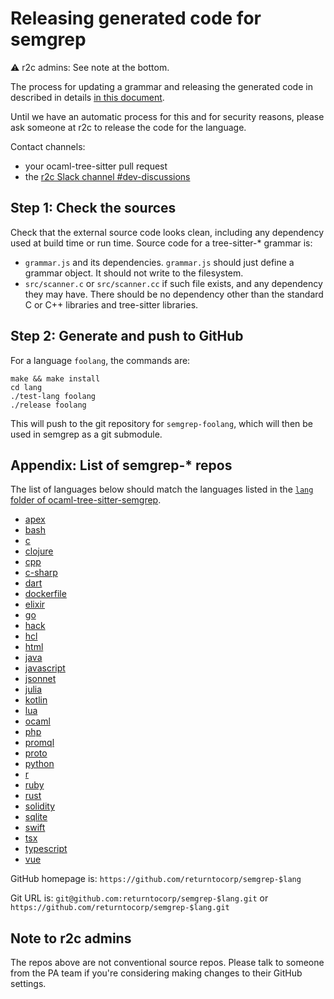 Releasing generated code for semgrep
==

⚠️ r2c admins: See note at the bottom.

The process for updating a grammar and releasing the generated code in
described in details [in this document](https://semgrep.dev/docs/contributing/updating-a-grammar/).

Until we have an automatic process for this and for security reasons,
please ask someone at r2c to release the code for the language.

Contact channels:
* your ocaml-tree-sitter pull request
* the [r2c Slack channel #dev-discussions](https://r2c.slack.com/archives/dev-discussions/)

Step 1: Check the sources
--

Check that the external source code looks clean, including any
dependency used at build time or run time. Source code for a
tree-sitter-* grammar is:
* `grammar.js` and its dependencies. `grammar.js` should just define a
  grammar object. It should not write to the filesystem.
* `src/scanner.c` or `src/scanner.cc` if such file exists, and any
  dependency they may have. There should be no dependency other than
  the standard C or C++ libraries and tree-sitter libraries.

Step 2: Generate and push to GitHub
--

For a language `foolang`, the commands are:

```
make && make install
cd lang
./test-lang foolang
./release foolang
```

This will push to the git repository for `semgrep-foolang`, which will
then be used in semgrep as a git submodule.

Appendix: List of semgrep-* repos
--

The list of languages below should match the languages listed in the
[`lang` folder of
ocaml-tree-sitter-semgrep](https://github.com/returntocorp/ocaml-tree-sitter-semgrep/tree/main/lang).

<!-- This list can be regenerated with 'make -C lang links'. -->
* [apex](https://github.com/returntocorp/semgrep-apex)
* [bash](https://github.com/returntocorp/semgrep-bash)
* [c](https://github.com/returntocorp/semgrep-c)
* [clojure](https://github.com/returntocorp/semgrep-clojure)
* [cpp](https://github.com/returntocorp/semgrep-cpp)
* [c-sharp](https://github.com/returntocorp/semgrep-c-sharp)
* [dart](https://github.com/returntocorp/semgrep-dart)
* [dockerfile](https://github.com/returntocorp/semgrep-dockerfile)
* [elixir](https://github.com/returntocorp/semgrep-elixir)
* [go](https://github.com/returntocorp/semgrep-go)
* [hack](https://github.com/returntocorp/semgrep-hack)
* [hcl](https://github.com/returntocorp/semgrep-hcl)
* [html](https://github.com/returntocorp/semgrep-html)
* [java](https://github.com/returntocorp/semgrep-java)
* [javascript](https://github.com/returntocorp/semgrep-javascript)
* [jsonnet](https://github.com/returntocorp/semgrep-jsonnet)
* [julia](https://github.com/returntocorp/semgrep-julia)
* [kotlin](https://github.com/returntocorp/semgrep-kotlin)
* [lua](https://github.com/returntocorp/semgrep-lua)
* [ocaml](https://github.com/returntocorp/semgrep-ocaml)
* [php](https://github.com/returntocorp/semgrep-php)
* [promql](https://github.com/returntocorp/semgrep-promql)
* [proto](https://github.com/returntocorp/semgrep-proto)
* [python](https://github.com/returntocorp/semgrep-python)
* [r](https://github.com/returntocorp/semgrep-r)
* [ruby](https://github.com/returntocorp/semgrep-ruby)
* [rust](https://github.com/returntocorp/semgrep-rust)
* [solidity](https://github.com/returntocorp/semgrep-solidity)
* [sqlite](https://github.com/returntocorp/semgrep-sqlite)
* [swift](https://github.com/returntocorp/semgrep-swift)
* [tsx](https://github.com/returntocorp/semgrep-tsx)
* [typescript](https://github.com/returntocorp/semgrep-typescript)
* [vue](https://github.com/returntocorp/semgrep-vue)

GitHub homepage is: `https://github.com/returntocorp/semgrep-$lang`

Git URL is: `git@github.com:returntocorp/semgrep-$lang.git`
or `https://github.com/returntocorp/semgrep-$lang.git`

Note to r2c admins
--

The repos above are not conventional source repos. Please talk to someone from the PA team if you're considering making changes to their GitHub settings.
